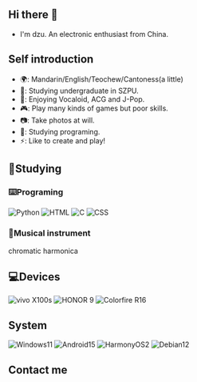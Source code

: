 ## Hi there 👋

- I'm dzu. An electronic enthusiast from China.

## Self introduction

- 🌍: Mandarin/English/Teochew/Cantoness(a little)
- 📖: Studying undergraduate in SZPU.
- 🎵: Enjoying Vocaloid, ACG and J-Pop.
- 🎮: Play many kinds of games but poor skills.
- 📷: Take photos at will.
- 🌱: Studying programing.
- ⚡️: Like to create and play!

## 🌱Studying

### ⌨️Programing
![Python](https://img.shields.io/badge/python-3776AB?logo=python&logoColor=fff)
![HTML](https://img.shields.io/badge/html-E34F26?logo=html5&logoColor=fff)
![C](https://img.shields.io/badge/C-A8B9CC?logo=c&logoColor=fff)
![CSS](https://img.shields.io/badge/CSS-663399?logo=css&logoColor=fff)

### 🎵Musical instrument
chromatic harmonica

## 💻Devices
![vivo X100s](https://img.shields.io/badge/vivo%20X100s-415fff?logo=vivo&logoColor=fff)
![HONOR 9](https://img.shields.io/badge/Honor%209-000000?logo=honor&logoColor=fff)
![Colorfire R16](https://img.shields.io/badge/Colorfire%20R16-%23ED1C24?logoColor=white)

## System
![Windows11](https://custom-icon-badges.demolab.com/badge/Windows%2011-0078D6?logo=windows11&logoColor=white)
![Android15](https://img.shields.io/badge/Android%2014-3DDC84?logo=android&logoColor=white)
![HarmonyOS2](https://img.shields.io/badge/Harmony%20OS%202-000000?logo=harmonyos&logoColor=fff)
![Debian12](https://img.shields.io/badge/Debian%2012-A81D33?logo=debian&logoColor=fff)

## Contact me

<!--
**dzuisk/dzuisk** is a ✨ _special_ ✨ repository because its `README.md` (this file) appears on your GitHub profile.

Here are some ideas to get you started:

- 🔭 I’m currently working on ...
- 🌱 I’m currently learning Programing
- 👯 I’m looking to collaborate on ...
- 🤔 I’m looking for help with ...
- 💬 Ask me about ...
- 📫 How to reach me: ...
- 😄 Pronouns: ...
- ⚡ Fun fact: ...
-->
